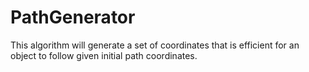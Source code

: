 # PathGenerator
This algorithm will generate a set of coordinates that is efficient for an object to follow given initial path coordinates.
